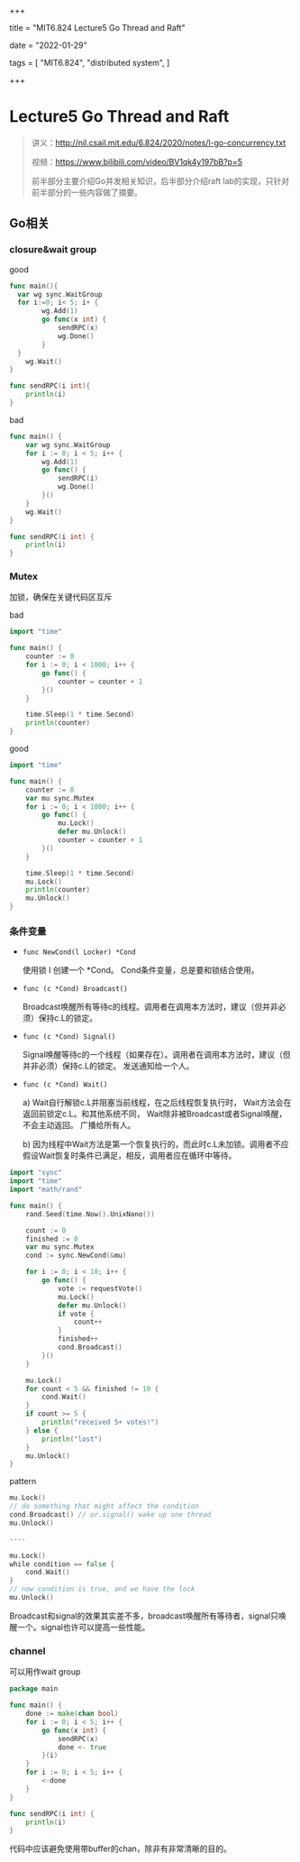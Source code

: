 +++

title = "MIT6.824 Lecture5 Go Thread and Raft"

date = "2022-01-29"

tags = [
    "MIT6.824",
    "distributed system",
]

+++

# Lecture5 Go Thread and Raft

> 讲义：http://nil.csail.mit.edu/6.824/2020/notes/l-go-concurrency.txt
>
> 视频：https://www.bilibili.com/video/BV1qk4y197bB?p=5
>
> 前半部分主要介绍Go并发相关知识，后半部分介绍raft lab的实现，只针对前半部分的一些内容做了摘要。

## Go相关

### closure&wait group

good

```go
func main(){
  var wg sync.WaitGroup
  for i:=0; i< 5; i+ {
		wg.Add(1)
		go func(x int) {
			sendRPC(x)
			wg.Done()
		}
  }
	wg.Wait()
}

func sendRPC(i int){
	println(i)
}
```

bad

```go
func main() {
	var wg sync.WaitGroup
	for i := 0; i < 5; i++ {
		wg.Add(1)
		go func() {
			sendRPC(i)
			wg.Done()
		}()
	}
	wg.Wait()
}

func sendRPC(i int) {
	println(i)
}
```



### Mutex

 加锁，确保在关键代码区互斥

bad

```go
import "time"

func main() {
	counter := 0
	for i := 0; i < 1000; i++ {
		go func() {
			counter = counter + 1
		}()
	}

	time.Sleep(1 * time.Second)
	println(counter)
}
```

good

```go
import "time"

func main() {
	counter := 0
	var mu sync.Mutex
	for i := 0; i < 1000; i++ {
		go func() {
			mu.Lock()
			defer mu.Unlock()
			counter = counter + 1
		}()
	}

	time.Sleep(1 * time.Second)
	mu.Lock()
	println(counter)
	mu.Unlock()
}
```

### 条件变量

* `func NewCond(l Locker) *Cond`

  使⽤锁 I 创建一个 *Cond。 Cond条件变量，总是要和锁结合使用。

* `func (c *Cond) Broadcast()`

  Broadcast唤醒所有等待c的线程。调⽤者在调⽤本⽅法时，建议（但并⾮必须）保持c.L的锁定。

* `func (c *Cond) Signal()`

  Signal唤醒等待c的⼀个线程（如果存在）。调⽤者在调⽤本⽅法时，建议（但并⾮必须）保持c.L的锁定。 发送通知给⼀个⼈。

* `func (c *Cond) Wait()`

  a) Wait⾃⾏解锁c.L并阻塞当前线程，在之后线程恢复执⾏时， Wait⽅法会在返回前锁定c.L。和其他系统不同， Wait除⾮被Broadcast或者Signal唤醒，不会主动返回。 ⼴播给所有⼈。

  b) 因为线程中Wait⽅法是第⼀个恢复执⾏的，⽽此时c.L未加锁。调⽤者不应假设Wait恢复时条件已满⾜，相反，调⽤者应在循环中等待。

```go
import "sync"
import "time"
import "math/rand"

func main() {
	rand.Seed(time.Now().UnixNano())

	count := 0
	finished := 0
	var mu sync.Mutex
	cond := sync.NewCond(&mu)

	for i := 0; i < 10; i++ {
		go func() {
			vote := requestVote()
			mu.Lock()
			defer mu.Unlock()
			if vote {
				count++
			}
			finished++
			cond.Broadcast()
		}()
	}

	mu.Lock()
	for count < 5 && finished != 10 {
		cond.Wait()
	}
	if count >= 5 {
		println("received 5+ votes!")
	} else {
		println("lost")
	}
	mu.Unlock()
}
```

pattern

```go
mu.Lock()
// do something that might affect the condition
cond.Broadcast() // or.signal() wake up one thread
mu.Unlock()

----

mu.Lock()
while condition == false {
	cond.Wait()
}
// now condition is true, and we have the lock
mu.Unlock()
```

Broadcast和signal的效果其实差不多，broadcast唤醒所有等待者，signal只唤醒一个。signal也许可以提高一些性能。

### channel 

可以用作wait group

```go
package main

func main() {
	done := make(chan bool)
	for i := 0; i < 5; i++ {
		go func(x int) {
			sendRPC(x)
			done <- true
		}(i)
	}
	for i := 0; i < 5; i++ {
		<-done
	}
}

func sendRPC(i int) {
	println(i)
}
```

代码中应该避免使用带buffer的chan，除非有非常清晰的目的。